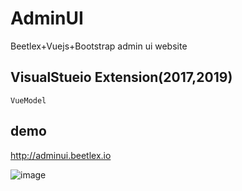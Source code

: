# AdminUI
Beetlex+Vuejs+Bootstrap admin ui website

## VisualStueio Extension(2017,2019)
`VueModel`

## demo
http://adminui.beetlex.io

![image](https://user-images.githubusercontent.com/2564178/74157061-963f9500-4c52-11ea-9fb6-6b2a97b3d46a.png)
